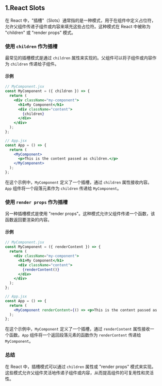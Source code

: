 ## 1.React Slots
在 React 中，"插槽"（Slots）通常指的是一种模式，用于在组件中定义占位符，允许父组件传递子组件或内容来填充这些占位符。这种模式在 React 中被称为 "children" 或 "render props" 模式。

### 使用 `children` 作为插槽

最常见的插槽模式是通过 `children` 属性来实现的。父组件可以将子组件或内容作为 `children` 传递给子组件。

#### 示例

```jsx
// MyComponent.jsx
const MyComponent = ({ children }) => {
  return (
    <div className="my-component">
      <h1>My Component</h1>
      <div className="content">
        {children}
      </div>
    </div>
  );
};

// App.jsx
const App = () => {
  return (
    <MyComponent>
      <p>This is the content passed as children.</p>
    </MyComponent>
  );
};
```

在这个示例中，`MyComponent` 定义了一个插槽，通过 `children` 属性接收内容。`App` 组件将一个段落元素作为 `children` 传递给 `MyComponent`。

### 使用 `render props` 作为插槽

另一种插槽模式是使用 "render props"。这种模式允许父组件传递一个函数，该函数返回要渲染的内容。

#### 示例

```jsx
// MyComponent.jsx
const MyComponent = ({ renderContent }) => {
  return (
    <div className="my-component">
      <h1>My Component</h1>
      <div className="content">
        {renderContent()}
      </div>
    </div>
  );
};

// App.jsx
const App = () => {
  return (
    <MyComponent renderContent={() => <p>This is the content passed as render props.</p>} />
  );
};
```

在这个示例中，`MyComponent` 定义了一个插槽，通过 `renderContent` 属性接收一个函数。`App` 组件将一个返回段落元素的函数作为 `renderContent` 传递给 `MyComponent`。

### 总结

在 React 中，插槽模式可以通过 `children` 属性或 "render props" 模式来实现。这些模式允许父组件灵活地传递子组件或内容，从而提高组件的可复用性和灵活性。